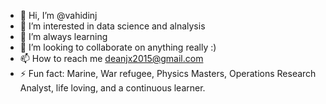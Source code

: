 - 👋 Hi, I’m @vahidinj
- 👀 I’m interested in data science and alnalysis
- 🌱 I’m always learning
- 💞️ I’m looking to collaborate on anything really :)
- 📫 How to reach me deanjx2015@gmail.com
- ⚡ Fun fact: Marine, War refugee, Physics Masters, Operations Research Analyst, life loving, and a continuous learner.


<!---
vahidinj/vahidinj is a ✨ special ✨ repository because its `README.md` (this file) appears on your GitHub profile.
You can click the Preview link to take a look at your changes.
--->

